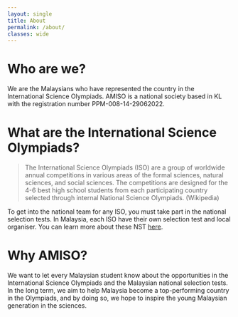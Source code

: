 ```yaml
---
layout: single
title: About
permalink: /about/
classes: wide
---
```


# Who are we?

We are the Malaysians who have represented the country in the International Science Olympiads. AMISO is a national society based in KL with the registration number PPM-008-14-29062022.

# What are the International Science Olympiads?

> The International Science Olympiads (ISO) are a group of worldwide annual competitions in various areas of the formal sciences, natural sciences, and social sciences. The competitions are designed for the 4-6 best high school students from each participating country selected through internal National Science Olympiads. (Wikipedia)

To get into the national team for any ISO, you must take part in the national selection tests. In Malaysia, each ISO have their own selection test and local organiser. You can learn more about these NST [here](/olympiads/).

# Why AMISO?

We want to let every Malaysian student know about the opportunities in the International Science Olympiads and the Malaysian national selection tests. In the long term, we aim to help Malaysia become a top-performing country in the Olympiads, and by doing so, we hope to inspire the young Malaysian generation in the sciences.
